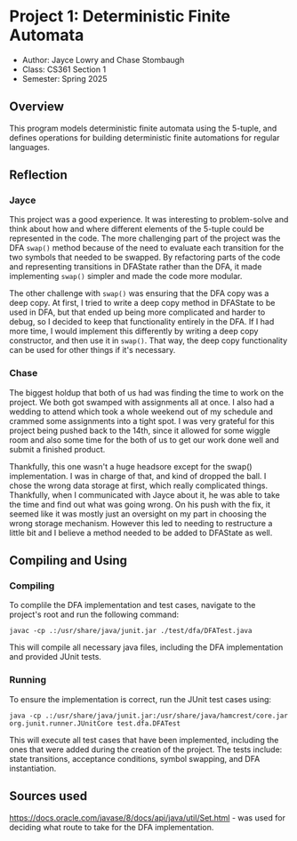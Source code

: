 # Project 1: Deterministic Finite Automata

* Author: Jayce Lowry and Chase Stombaugh
* Class: CS361 Section 1
* Semester: Spring 2025

## Overview

This program models deterministic finite automata using the 5-tuple, and defines
operations for building deterministic finite automations for regular languages.

## Reflection

### Jayce

This project was a good experience. It was interesting to problem-solve and 
think about how and where different elements of the 5-tuple could be represented 
in the code. The more challenging part of the project was the DFA `swap()` method
because of the need to evaluate each transition for the two symbols that needed 
to be swapped. By refactoring parts of the code and representing transitions in
DFAState rather than the DFA, it made implementing `swap()` simpler and made the
code more modular.

The other challenge with `swap()` was ensuring that the DFA copy was a
deep copy. At first, I tried to write a deep copy method in DFAState to be used
in DFA, but that ended up being more complicated and harder to debug, so I
decided to keep that functionality entirely in the DFA. If I had more time, I would
implement this differently by writing a deep copy constructor, and then use it in
`swap()`. That way, the deep copy functionality can be used for other things if
it's necessary.

### Chase

The biggest holdup that both of us had was finding the time to work on the project. We both got
swamped with assignments all at once. I also had a wedding to attend which took a whole weekend
out of my schedule and crammed some assignments into a tight spot. I was very grateful for this 
project being pushed back to the 14th, since it allowed for some wiggle room and also some time
for the both of us to get our work done well and submit a finished product. 

Thankfully, this one wasn't a huge headsore except for the swap() implementation. I was in 
charge of that, and kind of dropped the ball. I chose the wrong data storage at first, which 
really complicated things. Thankfully, when I communicated with Jayce about it, he was able to 
take the time and find out what was going wrong. On his push with the fix, it seemed like it was 
mostly just an oversight on my part in  choosing the wrong storage mechanism. However this led to 
needing to restructure a little bit and I believe a method needed to be added to DFAState as well.

## Compiling and Using

### Compiling 
To complile the DFA implementation and test cases, navigate to the project's root and run the following command:

`javac -cp .:/usr/share/java/junit.jar ./test/dfa/DFATest.java`

This will compile all necessary java files, including the DFA implementation and provided JUnit tests. 

### Running 

To ensure the implementation is correct, run the JUnit test cases using:

`java -cp .:/usr/share/java/junit.jar:/usr/share/java/hamcrest/core.jar org.junit.runner.JUnitCore test.dfa.DFATest`

This will execute all test cases that have been implemented, including the ones that were added during the creation of the project. The tests include: state transitions, acceptance conditions, symbol swapping, and DFA instantiation. 

## Sources used

https://docs.oracle.com/javase/8/docs/api/java/util/Set.html - was used for deciding what route to take for the DFA implementation.
